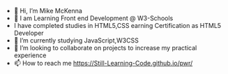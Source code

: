 - 👋 Hi, I’m Mike McKenna 
- 👀 I am Learning Front end Development @ W3-Schools
- I have completed studies in HTML5,CSS earning Certification as HTML5 Developer 
- 🌱 I’m currently studying JavaScript,W3CSS
- 💞️ I’m looking to collaborate on projects to increase my practical experience
- 📫 How to reach me https://Still-Learning-Code.github.io/pwr/

<!---
Still-Learning-code/Still-Learning-code is a ✨ special ✨ repository because its `README.md` (this file) appears on your GitHub profile.
You can click the Preview link to take a look at your changes.
--->
